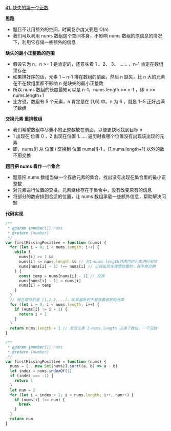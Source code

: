 [41. 缺失的第一个正数](https://leetcode-cn.com/problems/first-missing-positive/)

**思路**

- 题目不让用额外的空间，时间复杂度又要是 O(n)
- 我们可以利用 nums 数组这个空间本身，不影响 nums 数组的原信息的情况下，利用它存储一些额外的信息

**缺失的最小正整数的范围**

- 假设它为 n，n >= 1 是肯定的，还意味着 1 、2、 3、 …… 、n-1 肯定在数组里存在
- 如果排好序的话，元素 1 ~ n-1 排在数组的前面，然后 n 缺失，比 n 大的元素在不在数组里都不影响 n 是缺失的最小正整数
- 所以 nums 数组的长度最短可以是 n-1，nums.length >= n-1 ，即 n >= nums.length+1
- 比方说，数组有 5 个元素，n 肯定是在 [1,6] 中。n 为 6 ，就是 1~5 正好占满了数组

**交换元素 重排数组**

- 我们希望数组中尽量小的正整数放在前面，以便更快地找到目标 n
- 1 出现在 位置 0 ，2 出现在位置 1…… 遍历时看哪个位置没有出现该出现的元素
- 即，nums[i] 从 位置 i 交换到 位置 nums[i]-1 。[1,nums.length+1] 以外的数不用交换

**题目把 nums 看作一个集合**

- 题意把 nums 数组当做一个存放元素的集合，找出没有出现在集合里的最小正整数
- 对元素进行位置的交换，元素继续存在于集合中，没有改变原有的信息
- 将部分的数安排到合适的位置，让 nums 数组承载一些额外信息，帮助解决问题

**代码实现**

```javascript
/**
 * @param {number[]} nums
 * @return {number}
 */
var firstMissingPositive = function (nums) {
  for (let i = 0; i < nums.length; i++) {
    while (
      nums[i] >= 1 &&
      nums[i] <= nums.length && // 对1~nums.length范围内的元素进行安排
      nums[nums[i] - 1] !== nums[i] // 已经出现在理想位置的，就不用交换
    ) {
      const temp = nums[nums[i] - 1] // 交换
      nums[nums[i] - 1] = nums[i]
      nums[i] = temp
    }
  }
  // 现在期待的是 [1,2,3,...]，如果遍历到不是放着该放的元素
  for (let i = 0; i < nums.length; i++) {
    if (nums[i] != i + 1) {
      return i + 1
    }
  }
  return nums.length + 1 // 发现元素 1~nums.length 占满了数组，一个没缺
}
```

```javascript
/**
 * @param {number[]} nums
 * @return {number}
 */
var firstMissingPositive = function (nums) {
  nums = [...new Set(nums)].sort((a, b) => a - b)
  let index = nums.indexOf(1)
  if (index === -1) {
    return 1
  }
  let num = 2
  for (let i = index + 1; i < nums.length; i++, num++) {
    if (nums[i] !== num) {
      break
    }
  }
  return num
}
```
